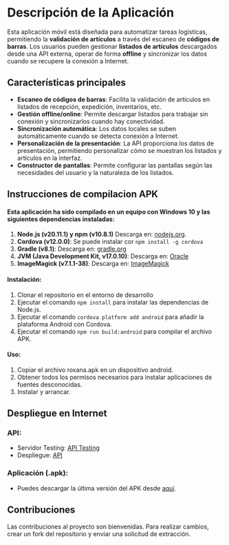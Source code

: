 # **Descripción de la Aplicación**

Esta aplicación móvil está diseñada para automatizar tareas logísticas, permitiendo la **validación de artículos** a través del escaneo de **códigos de barras**. Los usuarios pueden gestionar **listados de artículos** descargados desde una API externa, operar de forma **offline** y sincronizar los datos cuando se recupere la conexión a Internet.

## **Características principales**
- **Escaneo de códigos de barras**: Facilita la validación de artículos en listados de recepción, expedición, inventarios, etc.
- **Gestión offline/online**: Permite descargar listados para trabajar sin conexión y sincronizarlos cuando hay conectividad.
- **Sincronización automática**: Los datos locales se suben automáticamente cuando se detecta conexión a Internet.
- **Personalización de la presentación**: La API proporciona los datos de presentación, permitiendo personalizar cómo se muestran los listados y artículos en la interfaz.
- **Constructor de pantallas**: Permite configurar las pantallas según las necesidades del usuario y la naturaleza de los listados.

## **Instrucciones de compilacion APK**
#### Esta aplicación ha sido compilado en un equipo con Windows 10 y las siguientes dependencias instaladas:
1. **Node.js (v20.11.1) y npm (v10.8.1)** Descarga en: [nodejs.org](https://nodejs.org/).
2. **Cordova (v12.0.0)**: Se puede instalar cor `npm install -g cordova`
3. **Gradle (v8.1)**: Descarga en:  [gradle.org](https://gradle.org/install/)
4. **JVM (Java Development Kit, v17.0.10)**: Descarga en: [Oracle](https://www.oracle.com/java/technologies/javase-downloads.html)
5. **ImageMagick (v7.1.1-38)**:  Descarga en: [ImageMagick](https://imagemagick.org/script/download.php#windows)

#### Instalación:
1. Clonar el repositorio en el entorno de desarrollo
2. Ejecutar el comando `npm install` para instalar las dependencias de Node.js.
3. Ejecutar el comando `cordova platform add android` para añadir la plataforma Android con Cordova.
4. Ejecutar el comando `npm run build:android` para compilar el archivo APK.

#### Uso:
1. Copiar el archivo roxana.apk en un dispositivo android.
2. Obtener todos los permisos necesarios para instalar aplicaciones de fuentes desconocidas.
3. Instalar y arrancar.

## **Despliegue en Internet**

### **API**:
- Servidor Testing: [API Testing](https://roxanaapitest.manabo.org/api)
- Despliegue: [API](https://.../api)

### **Aplicación (.apk)**:
- Puedes descargar la última versión del APK desde [aquí](https://github.com/usuario/repositorio/releases/download/v1.0/app.apk).

## **Contribuciones**
Las contribuciones al proyecto son bienvenidas. Para realizar cambios, crear un fork del repositorio y enviar una solicitud de extracción.

